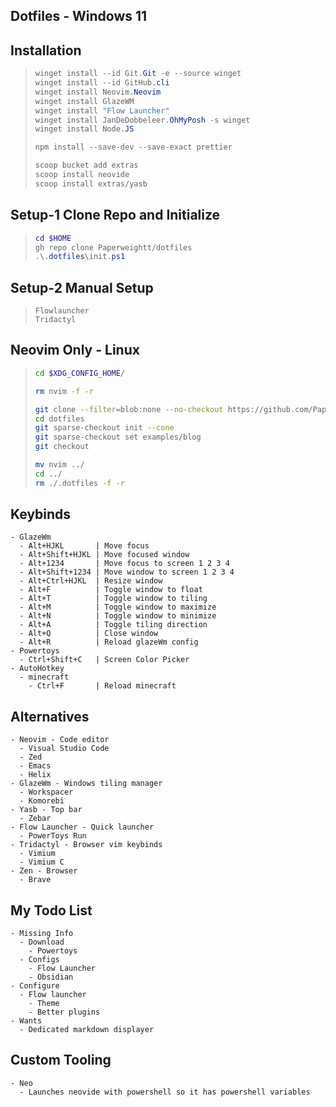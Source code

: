 ## Dotfiles - Windows 11

## Installation

> ```powershell
> winget install --id Git.Git -e --source winget
> winget install --id GitHub.cli
> winget install Neovim.Neovim
> winget install GlazeWM
> winget install "Flow Launcher"
> winget install JanDeDobbeleer.OhMyPosh -s winget
> winget install Node.JS
>
> npm install --save-dev --save-exact prettier
>
> scoop bucket add extras
> scoop install neovide
> scoop install extras/yasb
> ```

## Setup-1 Clone Repo and Initialize

> ```powershell
> cd $HOME
> gh repo clone Paperweightt/dotfiles
> .\.dotfiles\init.ps1
> ```

## Setup-2 Manual Setup

> ```
> Flowlauncher
> Tridactyl
> ```

## Neovim Only - Linux

> ```bash
> cd $XDG_CONFIG_HOME/
>
> rm nvim -f -r
>
> git clone --filter=blob:none --no-checkout https://github.com/Paperweightt/dotfiles
> cd dotfiles
> git sparse-checkout init --cone
> git sparse-checkout set examples/blog
> git checkout
>
> mv nvim ../
> cd ../
> rm ./.dotfiles -f -r
> ```

## Keybinds

```
- GlazeWm
  - Alt+HJKL       | Move focus
  - Alt+Shift+HJKL | Move focused window
  - Alt+1234       | Move focus to screen 1 2 3 4
  - Alt+Shift+1234 | Move window to screen 1 2 3 4
  - Alt+Ctrl+HJKL  | Resize window
  - Alt+F          | Toggle window to float
  - Alt+T          | Toggle window to tiling
  - Alt+M          | Toggle window to maximize
  - Alt+N          | Toggle window to minimize
  - Alt+A          | Toggle tiling direction
  - Alt+Q          | Close window
  - Alt+R          | Reload glazeWm config
- Powertoys
  - Ctrl+Shift+C   | Screen Color Picker
- AutoHotkey
  - minecraft
    - Ctrl+F       | Reload minecraft
```

## Alternatives

```
- Neovim - Code editor
  - Visual Studio Code
  - Zed
  - Emacs
  - Helix
- GlazeWm - Windows tiling manager
  - Workspacer
  - Komorebi
- Yasb - Top bar
  - Zebar
- Flow Launcher - Quick launcher
  - PowerToys Run
- Tridactyl - Browser vim keybinds
  - Vimium
  - Vimium C
- Zen - Browser
  - Brave
```

## My Todo List

```
- Missing Info
  - Download
    - Powertoys
  - Configs
    - Flow Launcher
    - Obsidian
- Configure
  - Flow launcher
    - Theme
    - Better plugins
- Wants
  - Dedicated markdown displayer
```

## Custom Tooling

```
- Neo
  - Launches neovide with powershell so it has powershell variables
```
